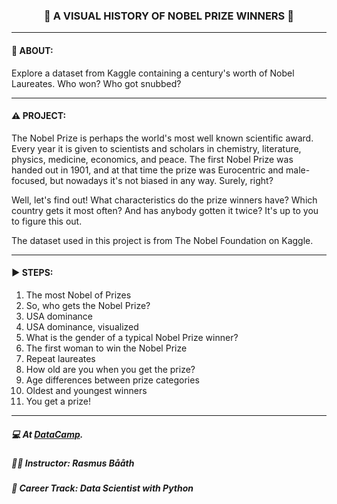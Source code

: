 <h3 align="center"> 
  🚧 A VISUAL HISTORY OF NOBEL PRIZE WINNERS 🚧
</h3>

---
#### 📢 ABOUT:
Explore a dataset from Kaggle containing a century's worth of Nobel Laureates. Who won? Who got snubbed?

---
#### ⚠️ PROJECT:
The Nobel Prize is perhaps the world's most well known scientific award. Every year it is given to scientists and scholars in chemistry, literature, physics, medicine, economics, and peace. The first Nobel Prize was handed out in 1901, and at that time the prize was Eurocentric and male-focused, but nowadays it's not biased in any way. Surely, right?

Well, let's find out! What characteristics do the prize winners have? Which country gets it most often? And has anybody gotten it twice? It's up to you to figure this out.

The dataset used in this project is from The Nobel Foundation on Kaggle.

---
#### ▶️ STEPS:
1. The most Nobel of Prizes
2. So, who gets the Nobel Prize?
3. USA dominance
4. USA dominance, visualized
5. What is the gender of a typical Nobel Prize winner?
6. The first woman to win the Nobel Prize
7. Repeat laureates
8. How old are you when you get the prize?
9. Age differences between prize categories
10. Oldest and youngest winners
11. You get a prize!

---
##### 💻 At <a href="https://www.datacamp.com" target="_blank">DataCamp</a>.
##### 🧑‍🏫 **Instructor**: Rasmus Bååth
##### 📖 **Career Track**: Data Scientist with Python
